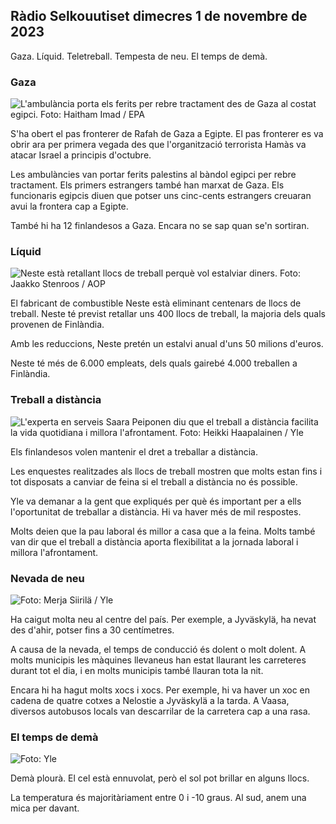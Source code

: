 ## Ràdio Selkouutiset dimecres 1 de novembre de 2023

Gaza. Líquid. Teletreball. Tempesta de neu. El temps de demà.

### Gaza

![L'ambulància porta els ferits per rebre tractament des de Gaza al costat egipci. Foto: Haitham Imad / EPA](https://images.cdn.yle.fi/image/upload/c_crop,h_2821,w_5016,x_0,y_744/ar_1.7777777777777777,c_fill,g_faces,h_671.0,d_1201.q_auto:eco/f_auto/fl_lossy/v1698852282/39-1194530654258b7aaf7a)

S'ha obert el pas fronterer de Rafah de Gaza a Egipte. El pas fronterer es va obrir ara per primera vegada des que l'organització terrorista Hamàs va atacar Israel a principis d'octubre.

Les ambulàncies van portar ferits palestins al bàndol egipci per rebre tractament. Els primers estrangers també han marxat de Gaza. Els funcionaris egipcis diuen que potser uns cinc-cents estrangers creuaran avui la frontera cap a Egipte.

També hi ha 12 finlandesos a Gaza. Encara no se sap quan se'n sortiran.

### Líquid

![Neste està retallant llocs de treball perquè vol estalviar diners. Foto: Jaakko Stenroos / AOP](https://images.cdn.yle.fi/image/upload/c_crop,h_2611,w_4643,x_0,y_483/ar_1.7777777777777777,c_fill,g_faces,h_1275,w_1270.q_auto:eco/f_auto/fl_lossy/v1698838481/39-1191437653a0928a0b5b)

El fabricant de combustible Neste està eliminant centenars de llocs de treball. Neste té previst retallar uns 400 llocs de treball, la majoria dels quals provenen de Finlàndia.

Amb les reduccions, Neste pretén un estalvi anual d'uns 50 milions d'euros.

Neste té més de 6.000 empleats, dels quals gairebé 4.000 treballen a Finlàndia.

### Treball a distància

![L'experta en serveis Saara Peiponen diu que el treball a distància facilita la vida quotidiana i millora l'afrontament. Foto: Heikki Haapalainen / Yle](https://images.cdn.yle.fi/image/upload/c_crop,h_2988,w_5312,x_16,y_569/ar_1.7777777777777777,c_fill,g_faces,w_16700,w/d_1200.q_auto:eco/f_auto/fl_lossy/v1698754242/39-11936826540ed9ea44a0)

Els finlandesos volen mantenir el dret a treballar a distància.

Les enquestes realitzades als llocs de treball mostren que molts estan fins i tot disposats a canviar de feina si el treball a distància no és possible.

Yle va demanar a la gent que expliqués per què és important per a ells l'oportunitat de treballar a distància. Hi va haver més de mil respostes.

Molts deien que la pau laboral és millor a casa que a la feina. Molts també van dir que el treball a distància aporta flexibilitat a la jornada laboral i millora l'afrontament.

### Nevada de neu

![ Foto: Merja Siirilä / Yle](https://images.cdn.yle.fi/image/upload/c_crop,h_2265,w_4028,x_0,y_378/ar_1.7777777777777777,c_fill,g_faces,w_12_120,w_12050/q_auto:eco/f_auto/fl_lossy/v1698853993/39-119441665423d86dff6c)

Ha caigut molta neu al centre del país. Per exemple, a Jyväskylä, ha nevat des d'ahir, potser fins a 30 centímetres.

A causa de la nevada, el temps de conducció és dolent o molt dolent. A molts municipis les màquines llevaneus han estat llaurant les carreteres durant tot el dia, i en molts municipis també llauran tota la nit.

Encara hi ha hagut molts xocs i xocs. Per exemple, hi va haver un xoc en cadena de quatre cotxes a Nelostie a Jyväskylä a la tarda. A Vaasa, diversos autobusos locals van descarrilar de la carretera cap a una rasa.

### El temps de demà

![ Foto: Yle](https://images.cdn.yle.fi/image/upload/c_crop,h_1080,w_1919,x_0,y_0/ar_1.777777777777777,c_fill,g_faces,h_675,w_1201/0dp_r_auto.:eco/f_auto/fl_lossy/v1698848166/39-119453865425d62868a1)

Demà plourà. El cel està ennuvolat, però el sol pot brillar en alguns llocs.

La temperatura és majoritàriament entre 0 i -10 graus. Al sud, anem una mica per davant.